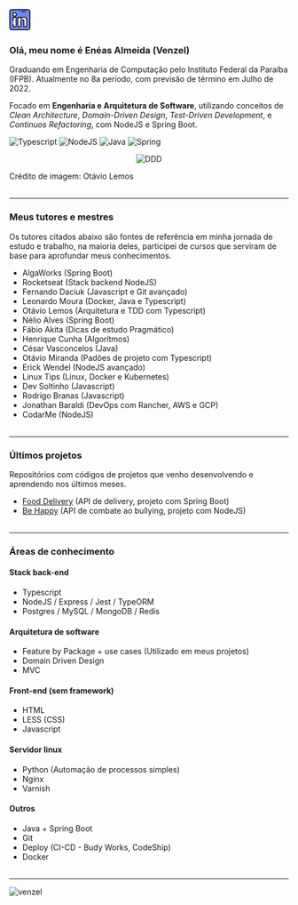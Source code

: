 <a href="https://www.linkedin.com/in/venzel/">
  <img alt="Enéas Almeida | Linkedin" width="38px" height="38px" src="https://raw.githubusercontent.com/leftabn/leftabn/master/Icons/linkedin.svg" />
</a><br>

### Olá, meu nome é Enéas Almeida (Venzel)

Graduando em Engenharia de Computação pelo Instituto Federal da Paraíba (IFPB). Atualmente no 8a período, com previsão de término em Julho de 2022.

Focado em <b>Engenharia e Arquitetura de Software</b>, utilizando conceitos de _Clean Architecture_, _Domain-Driven Design_, _Test-Driven Development_, e _Continuos Refactoring_, com NodeJS e Spring Boot.

<p align="left">
  <img src="https://cdn.worldvectorlogo.com/logos/typescript.svg" alt="Typescript" width="30" height="30" /> 
    <img src="https://cdn.worldvectorlogo.com/logos/nodejs.svg" alt="NodeJS" width="150" height="40" /> 
  <img src="https://cdn.worldvectorlogo.com/logos/java-14.svg" alt="Java" width="30" height="30" /> 
  <img src="https://cdn.worldvectorlogo.com/logos/spring-3.svg" alt="Spring" width="30" height="30" /> 
</p>

<p align="center">
<img alt="DDD" width="450px" height="450px" src="https://raw.githubusercontent.com/venzel/venzel/master/images/clean.svg" />
</p>

Crédito de imagem: Otávio Lemos<br><br>

<hr>

### Meus tutores e mestres

Os tutores citados abaixo são fontes de referência em minha jornada de estudo e trabalho, na maioria deles, participei de cursos que serviram de base para aprofundar meus conhecimentos.

- AlgaWorks (Spring Boot)
- Rocketseat (Stack backend NodeJS)
- Fernando Daciuk (Javascript e Git avançado)
- Leonardo Moura (Docker, Java e Typescript)
- Otávio Lemos (Arquitetura e TDD com Typescript)
- Nélio Alves (Spring Boot)
- Fábio Akita (Dicas de estudo Pragmático)
- Henrique Cunha (Algorítmos)
- César Vasconcelos (Java)
- Otávio Miranda (Padões de projeto com Typescript)
- Erick Wendel (NodeJS avançado)
- Linux Tips (Linux, Docker e Kubernetes)
- Dev Soltinho (Javascript)
- Rodrigo Branas (Javascript)
- Jonathan Baraldi (DevOps com Rancher, AWS e GCP)
- CodarMe (NodeJS)<br><br>

<hr>

### Últimos projetos

Repositórios com códigos de projetos que venho desenvolvendo e aprendendo nos últimos meses.

- <a href="https://github.com/venzel/food">Food Delivery</a> (API de delivery, projeto com Spring Boot)
- <a href="https://github.com/venzel/be_happy">Be Happy</a> (API de combate ao bullying, projeto com NodeJS)<br><br>

<hr>

### Áreas de conhecimento

#### Stack back-end

-   Typescript
-   NodeJS / Express / Jest / TypeORM
-   Postgres / MySQL / MongoDB / Redis

#### Arquitetura de software

-   Feature by Package + use cases (Utilizado em meus projetos)
-   Domain Driven Design
-   MVC

#### Front-end (sem framework)

-   HTML
-   LESS (CSS)
-   Javascript

#### Servidor linux

-   Python (Automação de processos simples)
-   Nginx
-   Varnish

#### Outros

-   Java + Spring Boot
-   Git
-   Deploy (CI-CD - Budy Works, CodeShip)
-   Docker<br><br>

<hr>

<p align="left"><img src="https://komarev.com/ghpvc/?username=venzel&label=Profile%20views&color=0e75b6&style=flat" alt="venzel" /></p>
